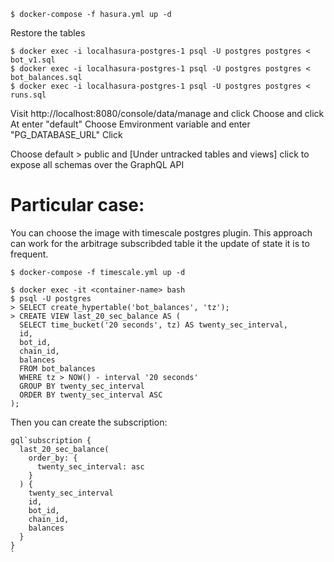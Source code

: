 ```
$ docker-compose -f hasura.yml up -d
```

Restore the tables
```
$ docker exec -i localhasura-postgres-1 psql -U postgres postgres < bot_v1.sql
$ docker exec -i localhasura-postgres-1 psql -U postgres postgres < bot_balances.sql
$ docker exec -i localhasura-postgres-1 psql -U postgres postgres < runs.sql
```

Visit http://localhost:8080/console/data/manage and click <Connect database>
Choose <Postgres> and click <Connect Existing Database>
At <Database name> enter "default"
Choose Emvironment variable and enter "PG_DATABASE_URL"
Click <Connect Database>

Choose default > public and [Under untracked tables and views] click <Track All> to expose all schemas over the GraphQL API


Particular case:
================
You can choose the image with timescale postgres plugin. This approach can work for the arbitrage subscribded table it the update of state it is to frequent.
```
$ docker-compose -f timescale.yml up -d

$ docker exec -it <container-name> bash
$ psql -U postgres
> SELECT create_hypertable('bot_balances', 'tz');
> CREATE VIEW last_20_sec_balance AS (
  SELECT time_bucket('20 seconds', tz) AS twenty_sec_interval,
  id,
  bot_id,
  chain_id,
  balances
  FROM bot_balances
  WHERE tz > NOW() - interval '20 seconds'    
  GROUP BY twenty_sec_interval
  ORDER BY twenty_sec_interval ASC
);
```

Then you can create the subscription:
```
gql`subscription {
  last_20_sec_balance(
    order_by: {
      twenty_sec_interval: asc
    }
  ) {
    twenty_sec_interval
    id,
    bot_id,
    chain_id,
    balances
  }
}
`
```